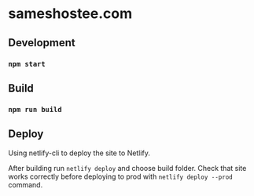 # sameshostee.com

## Development
### `npm start`

## Build
### `npm run build`

## Deploy
Using netlify-cli to deploy the site to Netlify.

After building run `netlify deploy` and choose build folder. Check that site works correctly before deploying to prod with `netlify deploy --prod` command.
